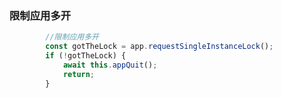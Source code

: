 ### 限制应用多开

```typescript
        //限制应用多开
        const gotTheLock = app.requestSingleInstanceLock();
        if (!gotTheLock) {
            await this.appQuit();
            return;
        }
```

